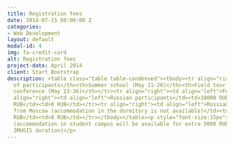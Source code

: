 ```yaml
---
title: Registration fees
date: 2014-07-15 00:00:00 Z
categories:
- Web Development
layout: default
modal-id: 4
img: fa-credit-card
alt: Registration fees
project-date: April 2014
client: Start Bootstrap
description: <table class="table table-condensed"><tbody><tr align="right"><th align="left">Category
  of participants</th><th>Summer school (May 21-26)</th><th>Field tour (May 26-31)</th><th>SSC
  conference (May 23-36)</th></tr><tr align="right"><td align="left">Foreign participants</td><td>400$</td><td>400$</td><td>0$</td></tr><tr
  align="right"><td align="left">Russian participants</td><td>10000 RUB</td><td>10000
  RUB</td><td>0 RUB</td></tr><tr align="right"><td align="left">Russian participants
  from Moscow (accommodation in the dormitory is not available)</td><td>7500 RUB</td><td>7500
  RUB</td><td>0 RUB</td></tr></tbody></table><p style="font-size:15px">Russian participants
  (accommodation in student campus will be available for extra 5000 RUB for the whole
  3MUGIS duration)</p>
---
```


